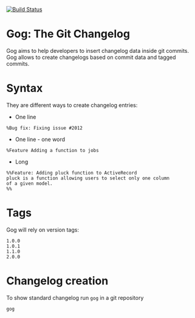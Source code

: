 [![Build Status](https://secure.travis-ci.org/goglog/gog.png?branch=master)](http://travis-ci.org/goglog/gog)

# Gog: The Git Changelog

Gog aims to help developers to insert changelog data inside git commits.
Gog allows to create changelogs based on commit data and tagged commits.

# Syntax

They are different ways to create changelog entries:

- One line

```
%Bug fix: Fixing issue #2012
```

- One line - one word 

```
%Feature Adding a function to jobs
```

- Long

```
%%Feature: Adding pluck function to ActiveRecord 
pluck is a function allowing users to select only one column
of a given model.
%%
```

# Tags
Gog will rely on version tags:

```
1.0.0
1.0.1
1.1.0
2.0.0
```

# Changelog creation

To show standard changelog run `gog` in a git repository

```
gog
```

